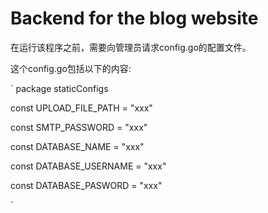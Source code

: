 # Backend for the blog website

在运行该程序之前，需要向管理员请求config.go的配置文件。

这个config.go包括以下的内容:

`
package staticConfigs

const UPLOAD_FILE_PATH = "xxx"

const SMTP_PASSWORD = "xxx"

const DATABASE_NAME = "xxx"

const DATABASE_USERNAME = "xxx"

const DATABASE_PASWORD = "xxx"

`
